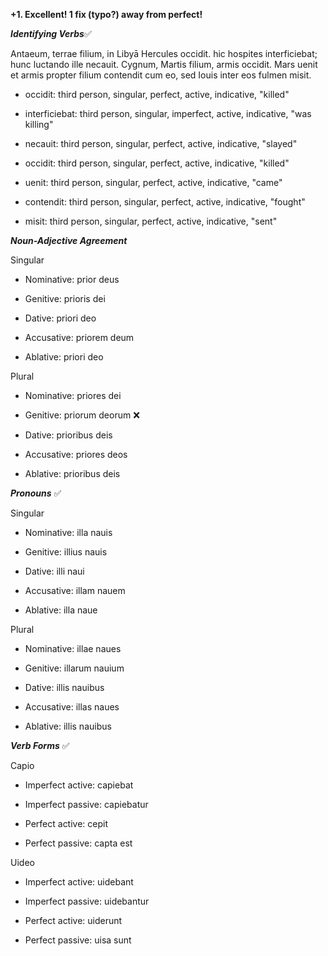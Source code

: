 **+1. Excellent! 1 fix (typo?) away from perfect!**

***Identifying Verbs***✅

Antaeum, terrae filium, in Libyā Hercules occidit. hic hospites interficiebat; hunc luctando ille necauit. Cygnum, Martis filium, armis occidit. 
Mars uenit et armis propter filium contendit cum eo, sed Iouis inter eos fulmen misit.

- occidit: third person, singular, perfect, active, indicative, "killed"

- interficiebat: third person, singular, imperfect, active, indicative, "was killing"

- necauit: third person, singular, perfect, active, indicative, "slayed"

- occidit: third person, singular, perfect, active, indicative, "killed"

- uenit: third person, singular, perfect, active, indicative, "came"

- contendit: third person, singular, perfect, active, indicative, "fought"

- misit: third person, singular, perfect, active, indicative, "sent"

***Noun-Adjective Agreement*** 

Singular

- Nominative: prior deus

- Genitive: prioris dei

- Dative: priori deo

- Accusative: priorem deum

- Ablative: priori deo

Plural

- Nominative: priores dei

- Genitive: priorum deorum ❌

- Dative: prioribus deis

- Accusative: priores deos

- Ablative: prioribus deis

***Pronouns*** ✅

Singular

- Nominative: illa nauis

- Genitive: illius nauis

- Dative: illi naui

- Accusative: illam nauem

- Ablative: illa naue

Plural

- Nominative: illae naues

- Genitive: illarum nauium

- Dative: illis nauibus

- Accusative: illas naues

- Ablative: illis nauibus
 
***Verb Forms*** ✅

Capio

- Imperfect active: capiebat

- Imperfect passive: capiebatur

- Perfect active: cepit

- Perfect passive: capta est

Uideo

- Imperfect active: uidebant

- Imperfect passive: uidebantur

- Perfect active: uiderunt

- Perfect passive: uisa sunt
